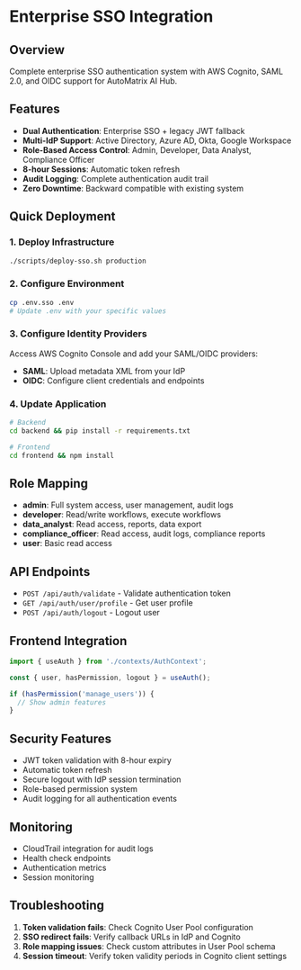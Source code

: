 # Enterprise SSO Integration

## Overview
Complete enterprise SSO authentication system with AWS Cognito, SAML 2.0, and OIDC support for AutoMatrix AI Hub.

## Features
- **Dual Authentication**: Enterprise SSO + legacy JWT fallback
- **Multi-IdP Support**: Active Directory, Azure AD, Okta, Google Workspace
- **Role-Based Access Control**: Admin, Developer, Data Analyst, Compliance Officer
- **8-hour Sessions**: Automatic token refresh
- **Audit Logging**: Complete authentication audit trail
- **Zero Downtime**: Backward compatible with existing system

## Quick Deployment

### 1. Deploy Infrastructure
```bash
./scripts/deploy-sso.sh production
```

### 2. Configure Environment
```bash
cp .env.sso .env
# Update .env with your specific values
```

### 3. Configure Identity Providers
Access AWS Cognito Console and add your SAML/OIDC providers:
- **SAML**: Upload metadata XML from your IdP
- **OIDC**: Configure client credentials and endpoints

### 4. Update Application
```bash
# Backend
cd backend && pip install -r requirements.txt

# Frontend  
cd frontend && npm install
```

## Role Mapping
- **admin**: Full system access, user management, audit logs
- **developer**: Read/write workflows, execute workflows
- **data_analyst**: Read access, reports, data export
- **compliance_officer**: Read access, audit logs, compliance reports
- **user**: Basic read access

## API Endpoints
- `POST /api/auth/validate` - Validate authentication token
- `GET /api/auth/user/profile` - Get user profile
- `POST /api/auth/logout` - Logout user

## Frontend Integration
```typescript
import { useAuth } from './contexts/AuthContext';

const { user, hasPermission, logout } = useAuth();

if (hasPermission('manage_users')) {
  // Show admin features
}
```

## Security Features
- JWT token validation with 8-hour expiry
- Automatic token refresh
- Secure logout with IdP session termination
- Role-based permission system
- Audit logging for all authentication events

## Monitoring
- CloudTrail integration for audit logs
- Health check endpoints
- Authentication metrics
- Session monitoring

## Troubleshooting
1. **Token validation fails**: Check Cognito User Pool configuration
2. **SSO redirect fails**: Verify callback URLs in IdP and Cognito
3. **Role mapping issues**: Check custom attributes in User Pool schema
4. **Session timeout**: Verify token validity periods in Cognito client settings
